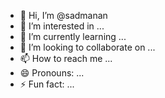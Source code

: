 - 👋 Hi, I’m @sadmanan
- 👀 I’m interested in ...
- 🌱 I’m currently learning ...
- 💞️ I’m looking to collaborate on ...
- 📫 How to reach me ...
- 😄 Pronouns: ...
- ⚡ Fun fact: ...

<!---
sadmanan/sadmanan is a ✨ special ✨ repository because its `README.md` (this file) appears on your GitHub profile.
You can click the Preview link to take a look at your changes.
--->
